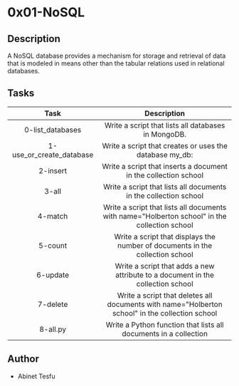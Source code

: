 # 0x01-NoSQL

## Description

A NoSQL database provides a mechanism for storage and retrieval of data that is modeled in means other than the tabular relations used in relational databases.

## Tasks

| Task | Description |
| :---: | :---: |
| 0-list_databases | Write a script that lists all databases in MongoDB. |
| 1-use_or_create_database | Write a script that creates or uses the database my_db: |
| 2-insert | Write a script that inserts a document in the collection school |
| 3-all | Write a script that lists all documents in the collection school |
| 4-match | Write a script that lists all documents with name="Holberton school" in the collection school |
| 5-count | Write a script that displays the number of documents in the collection school |
| 6-update | Write a script that adds a new attribute to a document in the collection school |
| 7-delete | Write a script that deletes all documents with name="Holberton school" in the collection school |
| 8-all.py | Write a Python function that lists all documents in a collection |



## Author

* Abinet Tesfu  
